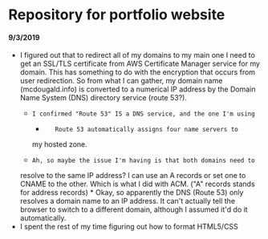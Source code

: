 # Repository for portfolio website

#### 9/3/2019
- I figured out that to redirect all of my domains to my main one I 
need to get an SSL/TLS certificate from AWS Certificate Manager service
for my domain. This has something to do with the encryption that occurs
from user redirection. So from what I can gather, my domain name 
(mcdougald.info) is converted to a numerical IP address by the
Domain Name System (DNS) directory service (route 53?). 
    *     I confirmed "Route 53" IS a DNS service, and the one I'm using
        *        Route 53 automatically assigns four name servers to
        my hosted zone. 
    *     Ah, so maybe the issue I'm having is that both domains need to
    resolve to the same IP address? I can use an A records or set one to
    CNAME to the other. Which is what I did with ACM. ("A" records stands for
    address records)
        *         Okay, so apparently the DNS (Route 53) only resolves a 
        domain name to an IP address. It can't actually tell the browser
        to switch to a different domain, although I assumed it'd do it
        automatically. 
- I spent the rest of my time figuring out how to format HTML5/CSS
